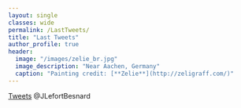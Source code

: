 ```yaml
---
layout: single
classes: wide
permalink: /LastTweets/
title: "Last Tweets"
author_profile: true
header:
  image: "/images/zelie_br.jpg"
  image_description: "Near Aachen, Germany"
  caption: "Painting credit: [**Zelie**](http://zeligraff.com/)"
---
```

<meta http-equiv="refresh" content="0; url=http://twitter.com/JLefortBesnard?ref_src=twsrc%5Etfw" />

[Tweets](http://twitter.com/JLefortBesnard?ref_src=twsrc%5Etfw)  @JLefortBesnard

